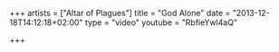 +++
artists = ["Altar of Plagues"]
title = "God Alone"
date = "2013-12-18T14:12:18+02:00"
type = "video"
youtube = "RbfieYwl4aQ"

+++
